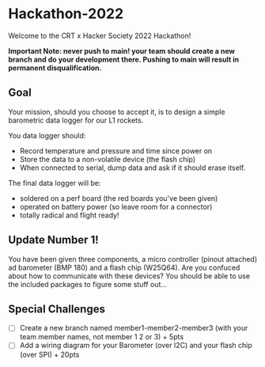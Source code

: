 # Hackathon-2022
Welcome to the CRT x Hacker Society 2022 Hackathon!

**Important Note: never push to main! your team should create a new branch and do your development there. Pushing to main will result in permanent disqualification.**

## Goal
Your mission, should you choose to accept it, is to design a simple barometric data logger for our L1 rockets.

You data logger should:
* Record temperature and pressure and time since power on
* Store the data to a non-volatile device (the flash chip)
* When connected to serial, dump data and ask if it should erase itself.

The final data logger will be:
* soldered on a perf board (the red boards you've been given)
* operated on battery power (so leave room for a connector)
* totally radical and flight ready!

## Update Number 1!
You have been given three components, a micro controller (pinout attached) ad barometer (BMP 180) and a flash chip (W25Q64). Are you confuced about how to communicate with these devices? You should be able to use the included packages to figure some stuff out...


## Special Challenges

- [ ] Create a new branch named member1-member2-member3 (with your team member names, not member 1 2 or 3) + 5pts
- [ ] Add a wiring diagram for your Barometer (over I2C) and your flash chip (over SPI) + 20pts
